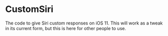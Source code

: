 # CustomSiri
The code to give Siri custom responses on iOS 11. This will work as a tweak in its current form, but this is here for other people to use.
